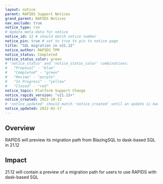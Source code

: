 ```yaml
---
layout: notice
parent: RAPIDS Support Notices
grand_parent: RAPIDS Notices
nav_exclude: true
notice_type: rsn
# Update meta-data for notice
notice_id: 12 # should match notice number
notice_pin: true # set to true to pin to notice page
title: "SQL migration in v21.12"
notice_author: RAPIDS TPM
notice_status: Completed
notice_status_color: green
# 'notice_status' and 'notice_status_color' combinations:
#   "Proposal" - "blue"
#   "Completed" - "green"
#   "Review" - "purple"
#   "In Progress" - "yellow"
#   "Closed" - "red"
notice_topic: Platform Support Change
notice_rapids_version: "v21.12+"
notice_created: 2021-10-13
# 'notice_updated' should match 'notice_created' until an update is made
notice_updated: 2022-02-17
---
```


## Overview

RAPIDS will preview its migration path from BlazingSQL to dask-based SQL in 21.12

## Impact

21.12 will contain a preview of a migration path for users to use RAPIDS with dask-based SQL